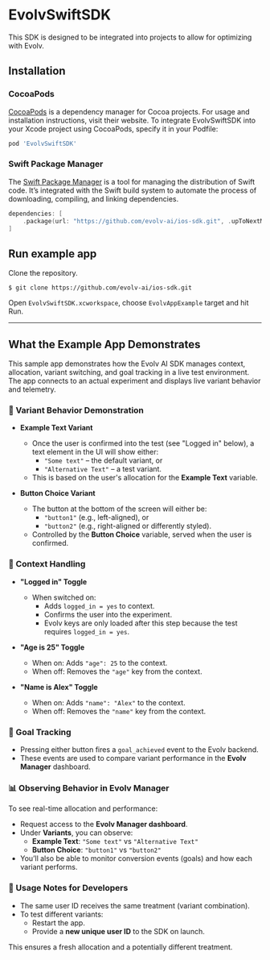 # EvolvSwiftSDK
This SDK is designed to be integrated into projects to allow for optimizing with Evolv.

## Installation

### CocoaPods
[CocoaPods](https://cocoapods.org/) is a dependency manager for Cocoa projects. For usage and installation instructions, visit their website. To integrate EvolvSwiftSDK into your Xcode project using CocoaPods, specify it in your Podfile:

```ruby
pod 'EvolvSwiftSDK'
```

### Swift Package Manager
The [Swift Package Manager](https://swift.org/package-manager/) is a tool for managing the distribution of Swift code. It’s integrated with the Swift build system to automate the process of downloading, compiling, and linking dependencies.

```swift
dependencies: [
    .package(url: "https://github.com/evolv-ai/ios-sdk.git", .upToNextMajor(from: "1.1.0"))
]
```

## Run example app

Clone the repository.

```
$ git clone https://github.com/evolv-ai/ios-sdk.git
```

Open `EvolvSwiftSDK.xcworkspace`, choose `EvolvAppExample` target and hit Run.

---

## What the Example App Demonstrates

This sample app demonstrates how the Evolv AI SDK manages context, allocation, variant switching, and goal tracking in a live test environment. The app connects to an actual experiment and displays live variant behavior and telemetry.

### 🔁 Variant Behavior Demonstration

- **Example Text Variant**
  - Once the user is confirmed into the test (see "Logged in" below), a text element in the UI will show either:
    - `"Some text"` – the default variant, or
    - `"Alternative Text"` – a test variant.
  - This is based on the user's allocation for the **Example Text** variable.

- **Button Choice Variant**
  - The button at the bottom of the screen will either be:
    - `"button1"` (e.g., left-aligned), or
    - `"button2"` (e.g., right-aligned or differently styled).
  - Controlled by the **Button Choice** variable, served when the user is confirmed.

### 🧠 Context Handling

- **"Logged in" Toggle**
  - When switched on:
    - Adds `logged_in = yes` to context.
    - Confirms the user into the experiment.
    - Evolv keys are only loaded after this step because the test requires `logged_in = yes`.

- **"Age is 25" Toggle**
  - When on: Adds `"age": 25` to the context.
  - When off: Removes the `"age"` key from the context.

- **"Name is Alex" Toggle**
  - When on: Adds `"name": "Alex"` to the context.
  - When off: Removes the `"name"` key from the context.

### 🎯 Goal Tracking

- Pressing either button fires a `goal_achieved` event to the Evolv backend.
- These events are used to compare variant performance in the **Evolv Manager** dashboard.

### 📊 Observing Behavior in Evolv Manager

To see real-time allocation and performance:

- Request access to the **Evolv Manager dashboard**.
- Under **Variants**, you can observe:
  - **Example Text**: `"Some text"` vs `"Alternative Text"`
  - **Button Choice**: `"button1"` vs `"button2"`
- You’ll also be able to monitor conversion events (goals) and how each variant performs.

### 🔁 Usage Notes for Developers

- The same user ID receives the same treatment (variant combination).
- To test different variants:
  - Restart the app.
  - Provide a **new unique user ID** to the SDK on launch.

This ensures a fresh allocation and a potentially different treatment.
